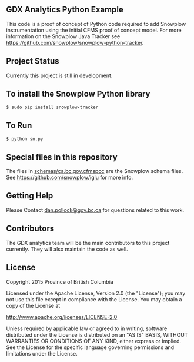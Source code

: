 ## GDX Analytics Python Example

This code is a proof of concept of Python code required to add Snowplow instrumentation using the initial CFMS proof of concept model. For more information on the Snowplow Java Tracker see https://github.com/snowplow/snowplow-python-tracker.

## Project Status

Currently this project is still in development.

## To install the Snowplow Python library

```
$ sudo pip install snowplow-tracker
```

## To Run

```
$ python sn.py
```

## Special files in this repository
The files in [schemas/ca.bc.gov.cfmspoc](../schemas/ca.bc.gov.cfmspoc) are the Snowplow schema files. See https://github.com/snowplow/iglu for more info.

## Getting Help

Please Contact dan.pollock@gov.bc.ca for questions related to this work. 

## Contributors

The GDX analytics team will be the main contributors to this project currently. They will also maintain the code as well. 

## License

Copyright 2015 Province of British Columbia

Licensed under the Apache License, Version 2.0 (the "License");
you may not use this file except in compliance with the License.
You may obtain a copy of the License at

   http://www.apache.org/licenses/LICENSE-2.0

Unless required by applicable law or agreed to in writing, software
distributed under the License is distributed on an "AS IS" BASIS,
WITHOUT WARRANTIES OR CONDITIONS OF ANY KIND, either express or implied.
See the License for the specific language governing permissions and limitations under the License.

